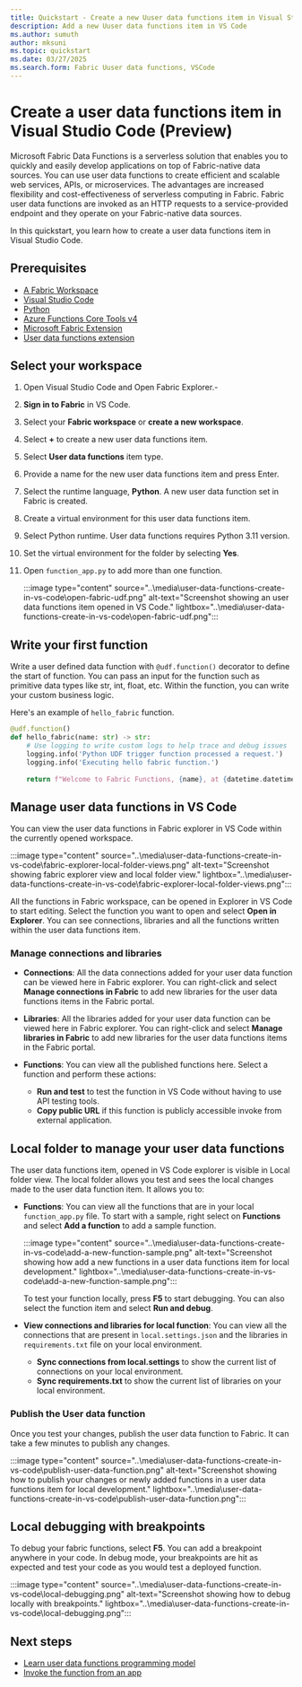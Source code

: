 ```yaml
---
title: Quickstart - Create a new Uuser data functions item in Visual Studio Code
description: Add a new Uuser data functions item in VS Code 
ms.author: sumuth
author: mksuni
ms.topic: quickstart
ms.date: 03/27/2025
ms.search.form: Fabric Uuser data functions, VSCode
---
```


# Create a user data functions item in Visual Studio Code (Preview)

Microsoft Fabric Data Functions is a serverless solution that enables you to quickly and easily develop applications on top of Fabric-native data sources. You can use user data functions to create efficient and scalable web services, APIs, or microservices. The advantages are increased flexibility and cost-effectiveness of serverless computing in Fabric. Fabric user data functions are invoked as an HTTP requests to a service-provided endpoint and they operate on your Fabric-native data sources.

In this quickstart, you learn how to create a user data functions item in Visual Studio Code. 

## Prerequisites
- [A Fabric Workspace](../../get-started/create-workspaces.md)
- [Visual Studio Code](https://code.visualstudio.com/)
- [Python](https://www.python.org/downloads/)
- [Azure Functions Core Tools v4](/azure/azure-functions/functions-run-local)
- [Microsoft Fabric Extension](https://marketplace.visualstudio.com/items?itemName=fabric.vscode-fabric) 
- [User data functions extension](https://marketplace.visualstudio.com/items?itemName=fabric.vscode-fabric-functions)

## Select your workspace 
1. Open Visual Studio Code and Open Fabric Explorer.-
2. **Sign in to Fabric** in VS Code.
3. Select your **Fabric workspace** or **create a new workspace**.
4. Select **+** to create a new user data functions item.
5. Select **User data functions** item type.
6. Provide a name for the new user data functions item and press Enter. 
7. Select the runtime language, **Python**. A new user data function set in Fabric is created. 
8. Create a virtual environment for this user data functions item. 
9. Select Python runtime. User data functions requires Python 3.11 version. 
10. Set the virtual environment for the folder by selecting **Yes**.
11. Open `function_app.py` to add more than one function.

    :::image type="content" source="..\media\user-data-functions-create-in-vs-code\open-fabric-udf.png" alt-text="Screenshot showing an user data functions item opened in VS Code." lightbox="..\media\user-data-functions-create-in-vs-code\open-fabric-udf.png":::

## Write your first function
Write a user defined data function with `@udf.function()` decorator to define the start of function. You can pass an input for the function such as primitive data types like str, int, float, etc. Within the function, you can write your custom business logic. 

Here's an example of `hello_fabric` function.

```python
@udf.function()
def hello_fabric(name: str) -> str:
    # Use logging to write custom logs to help trace and debug issues 
    logging.info('Python UDF trigger function processed a request.')
    logging.info('Executing hello fabric function.')
    
    return f"Welcome to Fabric Functions, {name}, at {datetime.datetime.now()}!" 

```
## Manage user data functions in VS Code 
You can view the user data functions in Fabric explorer in VS Code within the currently opened workspace.

:::image type="content" source="..\media\user-data-functions-create-in-vs-code\fabric-explorer-local-folder-views.png" alt-text="Screenshot showing fabric explorer view and local folder view." lightbox="..\media\user-data-functions-create-in-vs-code\fabric-explorer-local-folder-views.png":::

All the functions in Fabric workspace, can be opened in Explorer in VS Code to start editing. Select the function you want to open and select **Open in Explorer**. You can see connections, libraries and all the functions written within the user data functions item. 

### Manage connections and libraries 
- **Connections**: All the data connections added for your user data function can be viewed here in Fabric explorer. You can right-click and select **Manage connections in Fabric** to add new libraries for the user data functions items in the Fabric portal.

- **Libraries**: All the libraries added for your user data function can be viewed here in Fabric explorer. You can right-click and select **Manage libraries in Fabric** to add new libraries for the user data functions items in the Fabric portal. 

- **Functions**: You can view all the published functions here. Select a function and perform these actions:
    - **Run and test** to test the function in VS Code without having to use API testing tools.
    - **Copy public URL** if this function is publicly accessible invoke from external application. 

## Local folder to manage your user data functions 

The user data functions item, opened in VS Code explorer is visible in Local folder view. The local folder allows you test and sees the local changes made to the user data function item. It allows you to:

- **Functions**: You can view all the functions that are in your local `function_app.py` file. To start with a sample, right select on **Functions** and select **Add a function** to add a sample function.

    :::image type="content" source="..\media\user-data-functions-create-in-vs-code\add-a-new-function-sample.png" alt-text="Screenshot showing how add a new functions in a user data functions item for local development." lightbox="..\media\user-data-functions-create-in-vs-code\add-a-new-function-sample.png":::

    To test your function locally, press **F5** to start debugging. You can also select the function item and select **Run and debug**.


- **View connections and libraries for local function**: You can view all the connections that are present in `local.settings.json` and the libraries in `requirements.txt` file on your local environment.
    - **Sync connections from local.settings** to show the current list of connections on your local environment. 
    - **Sync requirements.txt** to show the current list of libraries on your local environment.

### Publish the User data function
Once you test your changes, publish the user data function to Fabric. It can take a few minutes to publish any changes.

:::image type="content" source="..\media\user-data-functions-create-in-vs-code\publish-user-data-function.png" alt-text="Screenshot showing how to publish your changes or newly added functions in a user data functions item for local development." lightbox="..\media\user-data-functions-create-in-vs-code\publish-user-data-function.png":::


## Local debugging with breakpoints
To debug your fabric functions, select **F5**. You can add a breakpoint anywhere in your code. In debug mode, your breakpoints are hit as expected and test your code as you would test a deployed function.


:::image type="content" source="..\media\user-data-functions-create-in-vs-code\local-debugging.png" alt-text="Screenshot showing how to debug locally with breakpoints." lightbox="..\media\user-data-functions-create-in-vs-code\local-debugging.png":::

## Next steps
- [Learn user data functions programming model](./python-programming-model.md)
- [Invoke the function from an app](./tutorial-invoke-from-python-app.md)

